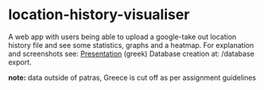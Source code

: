 # location-history-visualiser
A web app with users being able to upload a google-take out location history file and see some statistics, graphs and a heatmap.
For explanation and screenshots see: [Presentation](/presentation.pdf) (greek)
Database creation at: /database export.

<b>note:</b> data outside of patras, Greece is cut off as per assignment guidelines